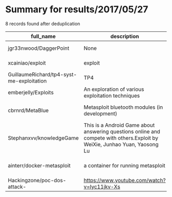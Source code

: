 
# Summary for results/2017/05/27
    
8 records found after deduplication

| full_name | description | html_url | matched_list | matched_count | pushed_at | size | stargazers_count | language | forks_count | vul_ids |
|-------------------------------------------|----------------------------------------------------------------------------------------------------------------------------|--------------------------------------------------------------|----------------------------------|-----------------|---------------------------|--------|--------------------|------------|---------------|-----------|
| jgr33nwood/DaggerPoint | None | https://github.com/jgr33nwood/DaggerPoint | ['exploit'] | 1 | 2017-05-27 19:49:43+00:00 | 3 | 1 | | 0 | [] |
| xcainiao/exploit | exploit | https://github.com/xcainiao/exploit | ['exploit'] | 1 | 2017-05-27 07:24:57+00:00 | 6757 | 1 | Python | 0 | [] |
| GuillaumeRichard/tp4-syst-me-exploitation | TP4 | https://github.com/GuillaumeRichard/tp4-syst-me-exploitation | ['exploit'] | 1 | 2017-05-27 00:43:34+00:00 | 179 | 1 | Python | 0 | [] |
| emberjelly/Exploits | An exploration of various exploitation techniques | https://github.com/emberjelly/Exploits | ['exploit'] | 1 | 2017-05-27 04:40:18+00:00 | 374 | 0 | C | 0 | [] |
| cbrnrd/MetaBlue | Metasploit bluetooth modules (in development) | https://github.com/cbrnrd/MetaBlue | ['metasploit module OR payload'] | 1 | 2017-05-27 20:19:32+00:00 | 7 | 0 | Ruby | 0 | [] |
| Stephanxvv/knowledgeGame | This is a Android Game about answering questions online and compete with others.Exploit by WeiXie, Junhao Yuan, Yaosong Lu | https://github.com/Stephanxvv/knowledgeGame | ['exploit'] | 1 | 2017-05-27 08:47:56+00:00 | 5 | 0 | | 0 | [] |
| ainterr/docker-metasploit | a container for running metasploit | https://github.com/ainterr/docker-metasploit | ['metasploit module OR payload'] | 1 | 2017-05-27 12:55:01+00:00 | 2 | 0 | | 0 | [] |
| Hackingzone/poc-dos-attack- | https://www.youtube.com/watch?v=Iyc11jkv-Xs | https://github.com/Hackingzone/poc-dos-attack- | ['attack poc'] | 1 | 2017-05-27 16:43:49+00:00 | 9 | 1 | Python | 2 | [] |
